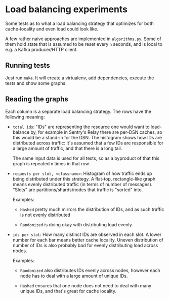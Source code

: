# Load balancing experiments

Some tests as to what a load balancing strategy that optimizes for both
cache-locality and even load could look like.

A few rather naive approaches are implemented in `algorithms.py`. Some of them
hold state that is assumed to be reset every `n` seconds, and is local to e.g.
a Kafka producer/HTTP client.

## Running tests

Just run `make`. It will create a virtualenv, add dependencies, execute the tests and show some graphs.

## Reading the graphs

Each column is a separate load balancing strategy. The rows have the following meaning:

* `total ids`: "IDs" are representing the resource one would want to
  load-balance by, for example in Sentry's Relay there are per-DSN caches, so
  this would be a stand-in for the DSN. The histogram shows how IDs are
  distributed across traffic: It's assumed that a few IDs are responsible for a
  large amount of traffic, and that there is a long tail.

  The same input data is used for all tests, so as a byproduct of that this
  graph is repeated `n` times in that row.

* `requests per slot, <classname>`: Histogram of how traffic ends up being
  distributed under this strategy. A flat-top, rectangle-like graph means
  evenly distributed traffic (in terms of number of messages). "Slots" are
  partitions/shards/nodes that traffic is "sorted" into.

  Examples:

  * `Hashed` pretty much mirrors the distribution of IDs, and as such traffic
    is not evenly distributed

  * `Randomized` is doing okay with distributing load evenly.

* `ids per slot`: How many distinct IDs are observed in each slot. A lower
  number for each bar means better cache locality. Uneven distribution of
  number of IDs is also probably bad for evenly distributing load across nodes.

  Examples:

  * `Randomized` also distributes IDs evenly across nodes, however each node
    has to deal with a large amount of unique IDs.

  * `Hashed` ensures that one node does not need to deal with many unique IDs,
    and that's great for cache locality.
